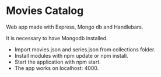 # Movies Catalog
Web app made with Express, Mongo db and Handlebars.

It is necessary to have Mongodb installed.

- Import movies.json and series.json from collections folder.
- Install modules with npm update or npm install.
- Start the application with npm start.
- The app works on localhost: 4000.
